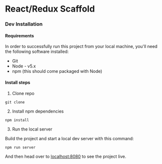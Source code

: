 # React/Redux Scaffold

### Dev Installation

#### Requirements

In order to successfully run this project from your local machine, you'll need the following software installed:

* Git
* Node - v5.x
* npm (this should come packaged with Node)

#### Install steps

1. Clone repo

```
git clone
```

2. Install npm dependencies

```
npm install
```

3. Run the local server

Build the project and start a local dev server with this command:

```
npm run server
```

And then head over to [localhost:8080](http://localhost:8080/) to see the project live.
